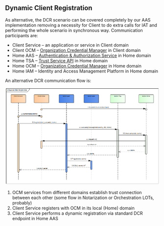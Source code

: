 ## Dynamic Client Registration

As alternative, the DCR scenario can be covered completely by our AAS implementation removing a necessity for Client to do extra calls for IAT and performing the whole scenario in synchronous way. Communication participants are:

- Client Service – an application or service in Client domain
- Client OCM – [Organization Credential Manager](https://www.gxfs.eu/organizational-credential-manager/) in Client domain
- Home AAS – [Authentication & Authorization Service](https://www.gxfs.eu/authentication-authorisation/) in Home domain
- Home TSA – [Trust Service API](https://www.gxfs.eu/trust-services-api/) in Home domain
- Home OCM – [Organization Credential Manager](https://www.gxfs.eu/organizational-credential-manager/) in Home domain
- Home IAM – Identity and Access Management Platform in Home domain


An alternative DCR communication flow is:

![Dynamic Client Registration](./images/dcr.png "Dynamic Client Registration")

1.	OCM services from different domains establish trust connection between each other (some flow in Notarization or Orchestration LOTs, probably)
2.	Client Service registers with OCM in its local (Home) domain
3.	Client Service performs a dynamic registration via standard DCR endpoint in Home AAS
